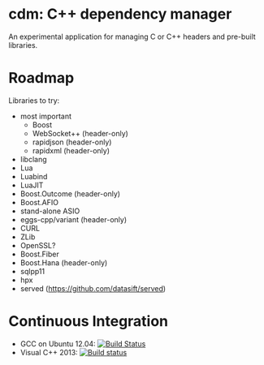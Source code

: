 # cdm: C++ dependency manager
An experimental application for managing C or C++ headers and pre-built
libraries.

# Roadmap
Libraries to try:
* most important
  * Boost
  * WebSocket++ (header-only)
  * rapidjson (header-only)
  * rapidxml (header-only)
* libclang
* Lua
* Luabind
* LuaJIT
* Boost.Outcome (header-only)
* Boost.AFIO
* stand-alone ASIO
* eggs-cpp/variant (header-only)
* CURL
* ZLib
* OpenSSL?
* Boost.Fiber
* Boost.Hana (header-only)
* sqlpp11
* hpx
* served (https://github.com/datasift/served)

# Continuous Integration
* GCC on Ubuntu 12.04: [![Build Status](https://travis-ci.org/TyRoXx/cdm.svg)](https://travis-ci.org/TyRoXx/cdm)
* Visual C++ 2013: [![Build status](https://ci.appveyor.com/api/projects/status/gicp12vo9mldy1fa?svg=true)](https://ci.appveyor.com/project/TyRoXx/cdm)
